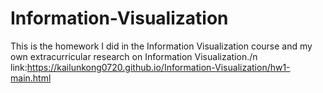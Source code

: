 # Information-Visualization
This is the homework I did in the Information Visualization course and my own extracurricular research on Information Visualization./n
link:https://kailunkong0720.github.io/Information-Visualization/hw1-main.html
